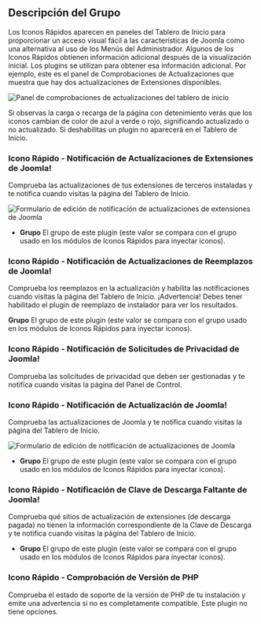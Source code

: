 <!-- Filename: Chunk4x:Extensions_Plugin_Manager_Edit_Quick_Icon_Group  / Display title: Groupe d'icônes rapides -->

## Descripción del Grupo

Los Iconos Rápidos aparecen en paneles del Tablero de Inicio para proporcionar un acceso visual fácil a las características de Joomla como una alternativa al uso de los Menús del Administrador. Algunos de los Iconos Rápidos obtienen información adicional después de la visualización inicial. Los plugins se utilizan para obtener esa información adicional. Por ejemplo, este es el panel de Comprobaciones de Actualizaciones que muestra que hay dos actualizaciones de Extensiones disponibles.

![Panel de comprobaciones de actualizaciones del tablero de inicio](../../../en/images/plugins/plugin-group-quick-icon-update-checks.png)

Si observas la carga o recarga de la página con detenimiento verás que los iconos cambian de color de azul a verde o rojo, significando actualizado o no actualizado. Si deshabilitas un plugin no aparecerá en el Tablero de Inicio.

### Icono Rápido - Notificación de Actualizaciones de Extensiones de Joomla!

Comprueba las actualizaciones de tus extensiones de terceros instaladas y te notifica cuando visitas la página del Tablero de Inicio.

![Formulario de edición de notificación de actualizaciones de extensiones de Joomla](../../../en/images/plugins/plugin-group-quick-icon-extensions-updates-notification.png)

- **Grupo** El grupo de este plugin (este valor se compara con el grupo usado en los módulos de Iconos Rápidos para inyectar iconos).

### Icono Rápido - Notificación de Actualizaciones de Reemplazos de Joomla!

Comprueba los reemplazos en la actualización y habilita las notificaciones cuando visitas la página del Tablero de Inicio. ¡Advertencia! Debes tener habilitado el plugin de reemplazo de instalador para ver los resultados.

**Grupo** El grupo de este plugin (este valor se compara con el grupo usado en los módulos de Iconos Rápidos para inyectar iconos).

### Icono Rápido - Notificación de Solicitudes de Privacidad de Joomla!

Comprueba las solicitudes de privacidad que deben ser gestionadas y te notifica cuando visitas la página del Panel de Control.

### Icono Rápido - Notificación de Actualización de Joomla!

Comprueba las actualizaciones de Joomla y te notifica cuando visitas la página del Tablero de Inicio.

![Formulario de edición de notificación de actualizaciones de Joomla](../../../en/images/plugins/plugin-group-quick-icon-joomla-update-notification.png)

- **Grupo** El grupo de este plugin (este valor se compara con el grupo usado en los módulos de Iconos Rápidos para inyectar iconos).

### Icono Rápido - Notificación de Clave de Descarga Faltante de Joomla!

Comprueba qué sitios de actualización de extensiones (de descarga pagada) no tienen la información correspondiente de la Clave de Descarga y te notifica cuando visitas la página del Tablero de Inicio.

- **Grupo** El grupo de este plugin (este valor se compara con el grupo usado en los módulos de Iconos Rápidos para inyectar iconos).

### Icono Rápido - Comprobación de Versión de PHP

Comprueba el estado de soporte de la versión de PHP de tu instalación y emite una advertencia si no es completamente compatible. Este plugin no tiene opciones.

